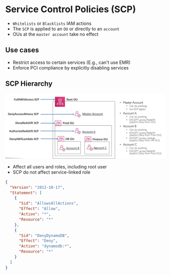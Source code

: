 # Service Control Policies (SCP)

- `Whitelists` or `Blacklists` IAM actions
- The `SCP` is applied to an `OU` or directly to an `account`
- OUs at the `master account` take no effect

## Use cases

- Restrict access to certain services (E.g., can't use EMR)
- Enforce PCI compliance by explicitly disabling services

## SCP Hierarchy

![SCP](.images/organizations-scp.png)

- Affect all users and roles, including root user
- SCP do not affect service-linked role

```json
{
  "Version": "2012-10-17",
  "Statement": [
    {
      "Sid": "AllowsAllActions",
      "Effect": "Allow",
      "Action": "*",
      "Resource": "*"
    },
    {
      "Sid": "DenyDynamoDB",
      "Effect": "Deny",
      "Action": "dynamodb:*",
      "Resource": "*"
    }
  ]
}
```
